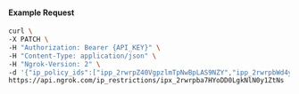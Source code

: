 <!-- Code generated for API Clients. DO NOT EDIT. -->

#### Example Request

```bash
curl \
-X PATCH \
-H "Authorization: Bearer {API_KEY}" \
-H "Content-Type: application/json" \
-H "Ngrok-Version: 2" \
-d '{"ip_policy_ids":["ipp_2rwrpZ40VgpzlmTpNwBpLAS9NZY","ipp_2rwrpbWd4yToGXoRkFYN7HnkYsw"]}' \
https://api.ngrok.com/ip_restrictions/ipx_2rwrpba7HYoDD0LgkNlN0y1ZtNs
```

